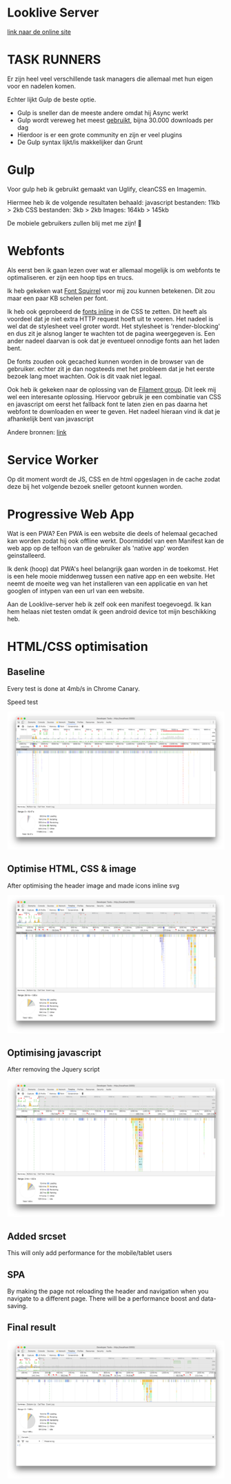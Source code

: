 # Looklive Server

[link naar de online site](https://looklive.leandervanbaekel.nl)

# TASK RUNNERS

Er zijn heel veel verschillende task managers die allemaal met hun eigen voor en nadelen komen.

Echter lijkt Gulp de beste optie. 
- Gulp is sneller dan de meeste andere omdat hij Async werkt
- Gulp wordt vereweg het meest [gebruikt](https://www.npmjs.com/package/gulp), bijna 30.000 downloads per dag
- Hierdoor is er een grote community en zijn er veel plugins
- De Gulp syntax lijkt/is makkelijker dan Grunt


# Gulp

Voor gulp heb ik gebruikt gemaakt van Uglify, cleanCSS en Imagemin.

Hiermee heb ik de volgende resultaten behaald:
javascript bestanden: 11kb > 2kb
CSS bestanden: 3kb > 2kb
Images: 164kb > 145kb

De mobiele gebruikers zullen blij met me zijn! :tada:

# Webfonts

Als eerst ben ik gaan lezen over wat er allemaal mogelijk is om webfonts te optimaliseren. er zijn een hoop tips en trucs.

Ik heb gekeken wat [Font Squirrel](http://www.fontsquirrel.com/tools/webfont-generator) voor mij zou kunnen betekenen. Dit zou maar een paar KB schelen per font.

Ik heb ook geprobeerd de [fonts inline](https://www.youtube.com/watch?v=G5ZmSVK7CHo) in de CSS te zetten. Dit heeft als voordeel dat je niet extra HTTP request hoeft uit te voeren. Het nadeel is wel dat de stylesheet veel groter wordt. Het stylesheet is 'render-blocking' en dus zit je alsnog langer te wachten tot de pagina weergegeven is. Een ander nadeel daarvan is ook dat je eventueel onnodige fonts aan het laden bent.

De fonts zouden ook gecached kunnen worden in de browser van de gebruiker. echter zit je dan nogsteeds met het probleem dat je het eerste bezoek lang moet wachten. Ook is dit vaak niet legaal.

Ook heb ik gekeken naar de oplossing van de [Filament group](https://www.filamentgroup.com/lab/font-loading.html). Dit leek mij wel een interesante oplossing. Hiervoor gebruik je een combinatie van CSS en javascript om eerst het fallback font te laten zien en pas daarna het webfont te downloaden en weer te geven. Het nadeel hieraan vind ik dat je afhankelijk bent van javascript 


Andere bronnen:
[link](https://developers.google.com/web/fundamentals/performance/optimizing-content-efficiency/webfont-optimization?hl=en)



# Service Worker

Op dit moment wordt de JS, CSS en de html opgeslagen in de cache zodat deze bij het volgende bezoek sneller getoont kunnen worden.


# Progressive Web App

Wat is een PWA? Een PWA is een website die deels of helemaal gecached kan worden zodat hij ook offline werkt. Doormiddel van een Manifest kan de web app op de telfoon van de gebruiker als 'native app' worden geinstalleerd. 

Ik denk (hoop) dat PWA's heel belangrijk gaan worden in de toekomst. Het is een hele mooie middenweg tussen een native app en een website. Het neemt de moeite weg van het installeren van een applicatie en van het googlen of intypen van een url van een website. 

Aan de Looklive-server heb ik zelf ook een manifest toegevoegd. Ik kan hem helaas niet testen omdat ik geen android device tot mijn beschikking heb.

# HTML/CSS optimisation

## Baseline

Every test is done at 4mb/s in Chrome Canary.

Speed test

![Feed baseline](/screenshots/1base.png)



## Optimise HTML, CSS & image

After optimising the header image and made icons inline svg

![After optimising CSS HTML and imag](/screenshots/2html:css:img.png)



## Optimising javascript

After removing the Jquery script

![Jquery removed](/screenshots/3jquery.png)



## Added srcset

This will only add performance for the mobile/tablet users



## SPA

By making the page not reloading the header and navigation when you navigate to a different page. There will be a performance boost and data-saving.


## Final result

![Final result](/screenshots/final.png)




